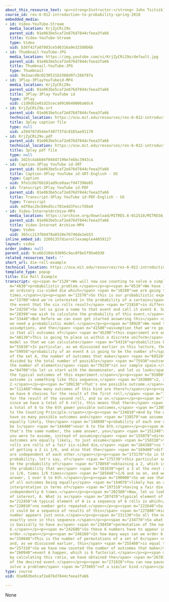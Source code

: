 ```yaml
---
about_this_resource_text: <p><strong>Instructor:</strong> John Tsitsiklis</p>
course_id: res-6-012-introduction-to-probability-spring-2018
embedded_media:
- id: Video-YouTube-Stream
  media_location: KrjZyCRi29o
  parent_uid: 01e063be5caf2e876d7844cfeea3fa66
  title: Video-YouTube-Stream
  type: Video
  uid: b36f42fa87083ce5d6316a9e32588b6b
- id: Thumbnail-YouTube-JPG
  media_location: https://img.youtube.com/vi/KrjZyCRi29o/default.jpg
  parent_uid: 01e063be5caf2e876d7844cfeea3fa66
  title: Thumbnail-YouTube-JPG
  type: Thumbnail
  uid: 9e2aacd8c0230531b3368d97c266787a
- id: 3Play-3PlayYouTubeid-MP4
  media_location: KrjZyCRi29o
  parent_uid: 01e063be5caf2e876d7844cfeea3fa66
  title: 3Play-3Play YouTube id
  type: 3Play
  uid: c1d9db1e01d25ceca9910649006a0dc4
- id: KrjZyCRi29o.srt
  parent_uid: 01e063be5caf2e876d7844cfeea3fa66
  technical_location: https://ocw.mit.edu/resources/res-6-012-introduction-to-probability-spring-2018/part-i-the-fundamentals/die-roll-example/KrjZyCRi29o.srt
  title: 3play caption file
  type: null
  uid: a394787d544ef49773fdc0165ae91170
- id: KrjZyCRi29o.pdf
  parent_uid: 01e063be5caf2e876d7844cfeea3fa66
  technical_location: https://ocw.mit.edu/resources/res-6-012-introduction-to-probability-spring-2018/part-i-the-fundamentals/die-roll-example/KrjZyCRi29o.pdf
  title: 3play pdf file
  type: null
  uid: 3d25c4abb84f04d47196e7ebbc3943ca
- id: Caption-3Play YouTube id-SRT
  parent_uid: 01e063be5caf2e876d7844cfeea3fa66
  title: Caption-3Play YouTube id-SRT-English - US
  type: Caption
  uid: 9fe1cbb76b181ad9ce0aacfd47398e65
- id: Transcript-3Play YouTube id-PDF
  parent_uid: 01e063be5caf2e876d7844cfeea3fa66
  title: Transcript-3Play YouTube id-PDF-English - US
  type: Transcript
  uid: edf0ac2bcb0ed5cc701e4d3feccfd9a9
- id: Video-InternetArchive-MP4
  media_location: https://archive.org/download/MITRES.6-012S18/MITRES6_012S18_L04-03_300k.mp4
  parent_uid: 01e063be5caf2e876d7844cfeea3fa66
  title: Video-Internet Archive-MP4
  type: Video
  uid: 365cc213f84478a8520e76746de1eb53
inline_embed_id: 32091357dierollexample44859127
layout: video
order_index: null
parent_uid: 9ca6b310dc93095c9ac0f0e5f95e6930
related_resources_text: ''
short_url: die-roll-example
technical_location: https://ocw.mit.edu/resources/res-6-012-introduction-to-probability-spring-2018/part-i-the-fundamentals/die-roll-example
template_type: popup
title: Die Roll Example
transcript: <p><span m="2120">We will now use counting to solve a simple</span> <span
  m="4630">probabilistic problem.</span></p><p><span m="6510">We have in our hands
  an ordinary six-sided die which</span> <span m="10280">we are going to roll six
  times.</span></p><p><span m="12570">So this is our probabilistic experiment.</span></p><p><span
  m="15700">And we're interested in the probability of a certain</span> <span m="17950">event,
  the event that the six rolls result</span> <span m="21810">in different numbers.</span></p><p><span
  m="24250">So let us give a name to that event and call it event A. So</span> <span
  m="28390">we wish to calculate the probability of this event.</span></p><p><span
  m="33440">But before we can even get started answering this</span> <span m="36600">question,
  we need a probabilistic model.</span></p><p><span m="38920">We need to make some
  assumptions, and the</span> <span m="41500">assumption that we're going to make
  is that all outcomes of</span> <span m="45200">this experiment are equally likely.</span></p><p><span
  m="48130">This is going to place us within a discrete uniform</span> <span m="51750">probabilistic
  model so that we can calculate</span> <span m="54310">probabilities by counting.</span></p><p><span
  m="55830">In particular, as we discussed earlier in this lecture, the</span> <span
  m="59950">probability of an event A is going to be the number of</span> <span m="64530">elements
  of the set A, the number of outcomes that make</span> <span m="69520">event A occur,
  divided by the total number of possible</span> <span m="75930">outcomes, which is
  the number of elements</span> <span m="79150">in our sample space.</span></p><p><span
  m="84700">So let us start with the denominator, and let us look</span> <span m="88150">at
  the typical outcomes of this experiment.</span></p><p><span m="91080">A typical
  outcome is something like this sequence,</span> <span m="103080">2, 3, 4, 3, 6,
  2.</span></p><p><span m="109130">That's one possible outcome.</span></p><p><span
  m="111460">How many outcomes of this kind are there?</span></p><p><span m="114539">Well,
  we have 6 choices for the result of the first roll,</span> <span m="117860">6 choices
  for the result of the second roll, and so on.</span></p><p><span m="121070">And
  since we have a total of 6 rolls, this means that there</span> <span m="125100">is
  a total of 6 to the 6th power possible outcomes,</span> <span m="130500">according
  to the Counting Principle.</span></p><p><span m="134010">And by the way, since we
  have so many possible outcomes and</span> <span m="138579">we assume that they are
  equally likely, the</span> <span m="140890">probability of each one of them would
  be 1</span> <span m="144400">over 6 to the 6th.</span></p><p><span m="147090">Incidentally,
  that's the same number, the same answer, you</span> <span m="151340">would get if
  you were to assume, instead of assuming</span> <span m="155079">directly that all
  outcomes are equally likely, to just assume</span> <span m="158310">that the different
  rolls are rolls of a fair six-sided die,</span> <span m="164380">so the probability
  of getting a 2 is 1/6, and also that the</span> <span m="169480">different rolls
  are independent of each other.</span></p><p><span m="173170">So in that case, the
  probability, let's say, of</span> <span m="175730">this particular sequence would
  be the probability of</span> <span m="178050">obtaining a 2, which is 1/6, times
  the probability that we</span> <span m="181630">get a 3 at the next roll, which
  is 1/6, times 1/6 times</span> <span m="185840">1/6 and so on, and we get the same
  answer, 1 over 6 to 6th.</span></p><p><span m="190080">So we see that this assumption
  of all outcomes being equally</span> <span m="194070">likely has an alternative
  interpretation in terms of</span> <span m="197310">having a fair die which is rolled
  independently 6 times.</span></p><p><span m="202380">Now, let us look at the event
  of interest, A. What is a</span> <span m="207470">typical element of A?</span></p><p><span
  m="212450">A typical element of A is a sequence of 6 rolls in which</span> <span
  m="220010">no number gets repeated.</span></p><p><span m="222640">So, for example,
  it could be a sequence of results of this</span> <span m="227880">kind, where each
  number appears just once.</span></p><p><span m="231130">So all the numbers appear
  exactly once in this sequence.</span></p><p><span m="234770">So what we need here
  is basically to have a</span> <span m="238450">permutation of the numbers 1 up to
  6.</span></p><p><span m="242680">So these 6 numbers have to appear in an arbitrary
  order.</span></p><p><span m="246160">In how many ways can we order 6 elements?</span></p><p><span
  m="250040">This is the number of permutations of a set of 6</span> <span m="253050">elements
  and, as we discussed earlier, this</span> <span m="255460">is equal to 6 factorial.</span></p><p><span
  m="257310">So we have now counted the number of outcomes that make</span> <span
  m="260940">event A happen, which is 6 factorial.</span></p><p><span m="263990">And
  by calculating this ratio, we have obtained the</span> <span m="267830">probability
  of the desired event.</span></p><p><span m="271820">You can now pause and try to
  solve a problem</span> <span m="275065">of a similar kind.</span></p><p>&nbsp;</p>
type: course
uid: 01e063be5caf2e876d7844cfeea3fa66

---
```

None
